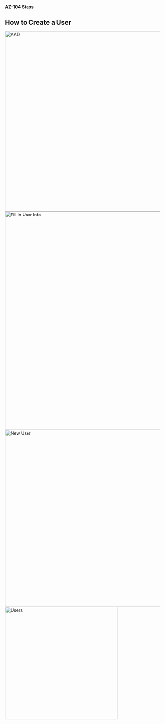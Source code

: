 #### AZ-104 Steps

## How to Create a User
<img width="587" alt="AAD" src="https://github.com/Futrawei/cloud-projects/assets/71726772/cd8ed25c-c8ed-4cdc-894e-c3b1387be0c9">
<img width="713" alt="Fill in User Info" src="https://github.com/Futrawei/cloud-projects/assets/71726772/daaf939c-3117-456e-bb94-5ca9b52fc110">
<img width="576" alt="New User" src="https://github.com/Futrawei/cloud-projects/assets/71726772/781d377b-7cd1-4671-9bd2-97ee90f0eda4">
<img width="366" alt="Users" src="https://github.com/Futrawei/cloud-projects/assets/71726772/70f7bb0d-05e6-4ce4-b7b6-9abe7765a9d9">


